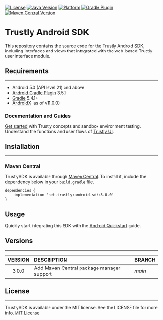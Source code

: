 [![License](https://badgen.net/badge/license/MIT/blue?icon=kotlin)](https://github.com/TrustlyInc/trustly-android/blob/main/LICENSE)
[![Java Version](https://badgen.net/badge/java/8/orange?icon=java)](https://www.oracle.com/java/technologies/javase/jdk8-naming.html)
[![Platform](https://badgen.net/badge/Android/33/green?icon=java)](https://developer.android.com/about/versions/13?hl=pt-br)
[![Gradle Plugin](https://badgen.net/badge/gradle/v8.0/green?icon=groovy)](https://gradle.org/whats-new/gradle-8)
[![Maven Central Version](https://badgen.net/badge/maven/v1.0.0/yellow?icon=java)](https://central.sonatype.com/artifact/net.trustly/android-sdk/3.0.0)

# Trustly Android SDK

This repository contains the source code for the Trustly Android SDK, including interfaces and views that integrated with the web-based Trustly user interface module.

## Requirements
---
* Android 5.0 (API level 21) and above
* [Android Gradle Plugin](https://developer.android.com/studio/releases/gradle-plugin) 3.5.1
* [Gradle](https://gradle.org/releases/) 5.4.1+
* [AndroidX](https://developer.android.com/jetpack/androidx/) (as of v11.0.0)

### Documentation and Guides

[Get started](https://amer.developers.trustly.com/payments/docs/getting-started) with Trustly concepts and sandbox environment testing.
Understand the functions and user flows of [Trustly UI](https://amer.developers.trustly.com/payments/docs/sdk).

## Installation
---

### Maven Central

TrustlySDK is available through [Maven Central](https://search.maven.org). To install
it, include the dependency below in your `build.gradle` file.

```
dependencies {
    implementation 'net.trustly:android-sdk:3.0.0'
}
```

## Usage

Quickly start integrating this SDK with the [Android Quickstart](https://amer.developers.trustly.com/payments/docs/android-quickstart) guide.

## Versions
___

| VERSION   | DESCRIPTION   | BRANCH |
| :-------: | :-----------  | :----------- |
3.0.0     | Add Maven Central package manager support | *main*


## License
___

TrustlySDK is available under the MIT license. See the LICENSE file for more info.
[MIT License](https://github.com/TrustlyInc/trustly-android/blob/main/LICENSE)